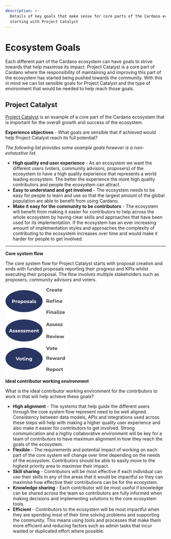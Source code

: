 ```yaml
---
description: >-
  Details of key goals that make sense for core parts of the Cardano ecosystem
  starting with Project Catalyst
---
```


# Ecosystem Goals

Each different part of the Cardano ecosystem can have goals to strive towards that help maximise its impact. Project Catalyst is a core part of Cardano where the responsibility of maintaining and improving this part of the ecosystem has started being pushed towards the community. With this in mind we can list sensible goals for Project Catalyst and the type of environment that would be needed to help reach those goals.

## **Project Catalyst**

[Project Catalyst](https://cardano.ideascale.com) is an example of a core part of the Cardano ecosystem that is important for the overall growth and success of the ecosystem.



**Experience objectives** - What goals are sensible that if achieved would help Project Catalyst reach its full potential?

_The following list provides some example goals however is a non-exhaustive list._

* **High quality end user experience** - As an ecosystem we want the different users (voters, community advisors, proposers) of the ecosystem to have a high quality experience that represents a world leading ecosystem. The better the experience the more high quality contributors and people the ecosystem can attract.
* **Easy to understand and get involved** - The ecosystem needs to be easy for people to learn and use so that the largest amount of the global population are able to benefit from using Cardano.
* **Make it easy for the community to be contributors** - The ecosystem will benefit from making it easier for contributors to help across the whole ecosystem by having clear skills and approaches that have been used for its implementation. If the ecosystem has an ever increasing amount of implementation styles and approaches the complexity of contributing to the ecosystem increases over time and would make it harder for people to get involved.

****

**Core system flow**

The core system flow for Project Catalyst starts with proposal creation and ends with funded proposals reporting their progress and KPIs whilst executing their proposal. The flow involves multiple stakeholders such as proposers, community advisors and voters.

![Some of the core system flows of the Catalyst process](<../.gitbook/assets/catalyst-components (3).png>)



**Ideal contributor working environment**

What is the ideal contributor working environment for the contributors to work in that will help achieve these goals?

* **High alignment** - The systems that help guide the different users through the core system flow   represent need to be well aligned. Consistency between data models, APIs and integrations used across these steps will help with making a higher quality user experience and also make it easier for contributors to get involved. Strong communication and a highly collaborative environment will be key for a team of contributors to have maximum alignment in how they reach the goals of the ecosystem.
* **Flexible** - The requirements and potential impact of working on each part of the core system will change over time depending on the needs of the ecosystem. Contributors should be able to easily move to the highest priority area to maximise their impact.
* **Skill sharing** - Contributors will be most effective if each individual can use their skills in any of the areas that it would be impactful so they can maximise how effective their contributions can be for the ecosystem.&#x20;
* **Knowledge sharing** - Each contributor will be most useful if knowledge can be shared across the team so contributors are fully informed when making decisions and implementing solutions to the core ecosystem tools.
* **Efficient** - Contributors to the ecosystem will be most impactful when they are spending most of their time solving problems and supporting the community. This means using tools and processes that make them more efficient and reducing factors such as admin tasks that incur wasted or duplicated effort where possible.&#x20;

